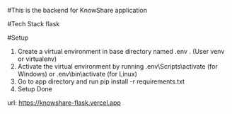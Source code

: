 #This is the backend for KnowShare application

#Tech Stack
  flask

#Setup 

1. Create a virtual environment in base directory named .env . (User venv or virtualenv)
2. Activate the virtual environment by running .env\Scripts\activate (for Windows) or .env\bin\activate (for Linux)
3. Go to app directory and run pip install -r requirements.txt
4. Setup Done


url: https://knowshare-flask.vercel.app